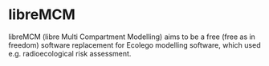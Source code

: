 # libreMCM

libreMCM (libre Multi Compartment Modelling) aims to be a free (free as in freedom) software replacement for Ecolego modelling software, which used e.g. radioecological risk assessment. 
